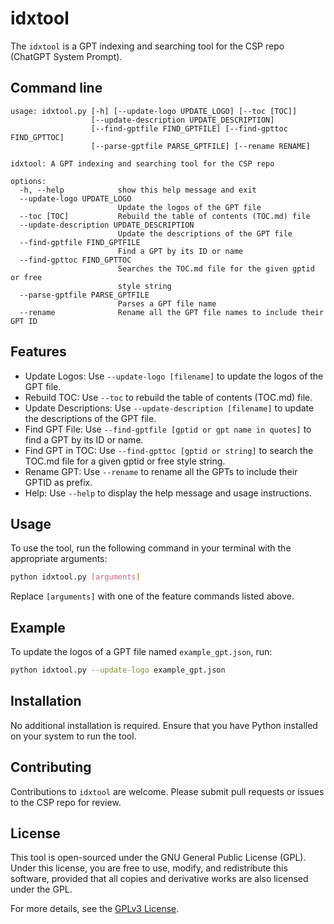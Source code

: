 # idxtool

The `idxtool` is a GPT indexing and searching tool for the CSP repo (ChatGPT System Prompt).

## Command line

```
usage: idxtool.py [-h] [--update-logo UPDATE_LOGO] [--toc [TOC]]
                  [--update-description UPDATE_DESCRIPTION]
                  [--find-gptfile FIND_GPTFILE] [--find-gpttoc FIND_GPTTOC]
                  [--parse-gptfile PARSE_GPTFILE] [--rename RENAME]

idxtool: A GPT indexing and searching tool for the CSP repo

options:
  -h, --help            show this help message and exit
  --update-logo UPDATE_LOGO
                        Update the logos of the GPT file
  --toc [TOC]           Rebuild the table of contents (TOC.md) file
  --update-description UPDATE_DESCRIPTION
                        Update the descriptions of the GPT file
  --find-gptfile FIND_GPTFILE
                        Find a GPT by its ID or name
  --find-gpttoc FIND_GPTTOC
                        Searches the TOC.md file for the given gptid or free
                        style string
  --parse-gptfile PARSE_GPTFILE
                        Parses a GPT file name
  --rename              Rename all the GPT file names to include their GPT ID
```

## Features

- Update Logos: Use `--update-logo [filename]` to update the logos of the GPT file.
- Rebuild TOC: Use `--toc` to rebuild the table of contents (TOC.md) file.
- Update Descriptions: Use `--update-description [filename]` to update the descriptions of the GPT file.
- Find GPT File: Use `--find-gptfile [gptid or gpt name in quotes]` to find a GPT by its ID or name.
- Find GPT in TOC: Use `--find-gpttoc [gptid or string]` to search the TOC.md file for a given gptid or free style string.
- Rename GPT: Use `--rename` to rename all the GPTs to include their GPTID as prefix.
- Help: Use `--help` to display the help message and usage instructions.

## Usage

To use the tool, run the following command in your terminal with the appropriate arguments:

```bash
python idxtool.py [arguments]
```

Replace `[arguments]` with one of the feature commands listed above.

## Example

To update the logos of a GPT file named `example_gpt.json`, run:

```bash
python idxtool.py --update-logo example_gpt.json
```

## Installation

No additional installation is required. Ensure that you have Python installed on your system to run the tool.

## Contributing

Contributions to `idxtool` are welcome. Please submit pull requests or issues to the CSP repo for review.

## License

This tool is open-sourced under the GNU General Public License (GPL). Under this license, you are free to use, modify, and redistribute this software, provided that all copies and derivative works are also licensed under the GPL.

For more details, see the [GPLv3 License](https://www.gnu.org/licenses/gpl-3.0.html).
